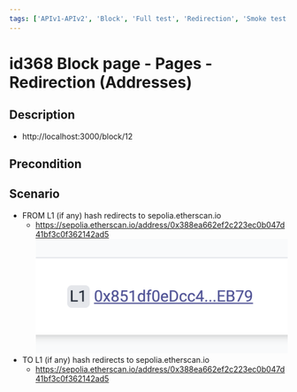 ```yaml
---
tags: ['APIv1-APIv2', 'Block', 'Full test', 'Redirection', 'Smoke test', 'Automated']
---
```


# id368 Block page - Pages - Redirection (Addresses)

## Description
  - http://localhost:3000/block/12

## Precondition


## Scenario
- FROM L1 (if any) hash redirects to sepolia.etherscan.io
    - https://sepolia.etherscan.io/address/0x388ea662ef2c223ec0b047d41bf3c0f362142ad5
      ![Screenshot](../../../../static/img/Pages/BlockPage/id368_1.png)
- TO L1 (if any) hash redirects to sepolia.etherscan.io
    - https://sepolia.etherscan.io/address/0x388ea662ef2c223ec0b047d41bf3c0f362142ad5
